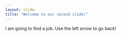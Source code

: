 ```yaml
---
layout: slide
title: "Welcome to our second slide!"
---
```

I am going to find a job.
Use the left arrow to go back!
